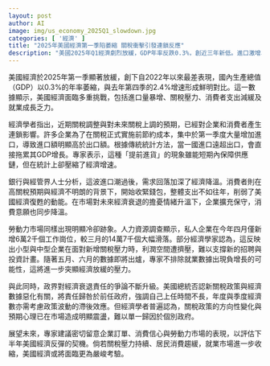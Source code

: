 ```yaml
---
layout: post
author: AI
image: img/us_economy_2025Q1_slowdown.jpg
categories: [ '經濟' ]
title: "2025年美國經濟第一季陷萎縮 關稅衝擊引發連鎖反應"
description: "美國2025年Q1經濟劇烈放緩，GDP年率反跌0.3%，創近三年新低。進口激增、關稅預期、消費趨冷及就業不振成為拖累主因。專家示警，下半年經濟復甦仍充滿不確定性，需密切關注產業訂單、消費信心與勞動市場動態。"
---
```

美國經濟於2025年第一季顯著放緩，創下自2022年以來最差表現，國內生產總值（GDP）以0.3%的年率萎縮，與去年第四季的2.4%增速形成鮮明對比。這一數據顯示，美國經濟面臨多重挑戰，包括進口量暴增、關稅壓力、消費者支出減緩及就業成長乏力。

經濟學者指出，近期關稅調整與對未來關稅上調的預期，已經對企業和消費者產生連鎖影響。許多企業為了在關稅正式實施前節約成本，集中於第一季度大量增加進口，導致進口額明顯高於出口額。根據傳統統計方法，當一國進口遠超出口，會直接拖累其GDP增長。專家表示，這種「提前進貨」的現象雖能短期內保障供應鏈，但在統計上卻壓縮了經濟增速。

銀行與經管界人士分析，這波進口潮過後，需求回落加深了經濟降溫。消費者則在高關稅預期與經濟不明朗的背景下，開始收緊錢包，整體支出不如往年，削弱了美國經濟復甦的動能。在市場對未來經濟衰退的擔憂情緒升溫下，企業擴充保守，消費意願也同步降溫。

勞動力市場同樣出現明顯冷卻跡象。人力資源調查顯示，私人企業在今年四月僅新增6萬2千個工作崗位，較三月的14萬7千個大幅滑落。部分經濟學家認為，這反映出小型與中型企業在面對新增關稅壓力時，利潤空間遭擠壓，難以支撐新的招聘與投資計畫。隨著五月、六月的數據即將出爐，專家不排除就業數據出現負增長的可能性，這將進一步突顯經濟放緩的壓力。

與此同時，政界對經濟衰退責任的爭論不斷升級。美國總統否認新關稅政策與經濟數據惡化有關，將責任歸咎於前任政府，強調自己上任時間不長，年度與季度經濟數亦需考慮政策波動的滯後效應。但經濟學者普遍認為，關稅政策的方向性變化與預期心理已在市場造成明顯震盪，難以單一歸因於個別政府。

展望未來，專家建議密切留意企業訂單、消費信心與勞動力市場的表現，以評估下半年美國經濟反彈的契機。倘若關稅壓力持續、居民消費趨緩，就業市場進一步收縮，美國經濟或將面臨更為嚴峻考驗。